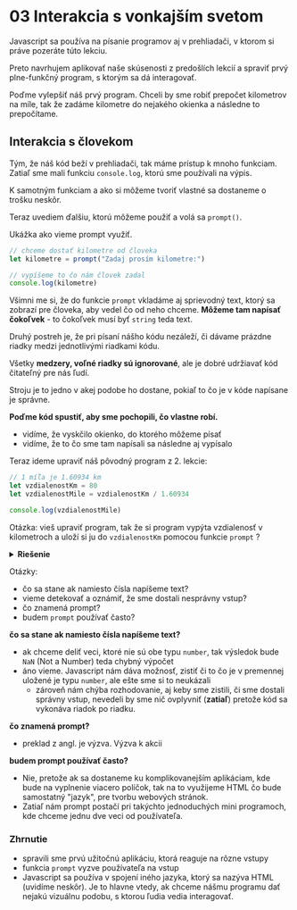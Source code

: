 # 03 Interakcia s vonkajším svetom

Javascript sa používa na písanie programov aj v prehliadači, v ktorom si práve pozeráte túto lekciu.

Preto navrhujem aplikovať naše skúsenosti z predošlích lekcií a spraviť prvý plne-funkčný program, s ktorým sa dá interagovať.


Poďme vylepšiť náš prvý program. Chceli by sme robiť prepočet kilometrov na míle, tak že zadáme kilometre do nejakého okienka a následne to prepočítame.


## Interakcia s človekom

Tým, že náš kód beží v prehliadači, tak máme prístup k mnoho funkciam. Zatiaľ sme mali funkciu `console.log`, ktorú sme používali na výpis.

K samotným funkciam a ako si môžeme tvoriť vlastné sa dostaneme o trošku neskôr.

Teraz uvediem ďalšiu, ktorú môžeme použiť a volá sa `prompt()`.

Ukážka ako vieme prompt využiť.

```js
// chceme dostať kilometre od človeka
let kilometre = prompt("Zadaj prosím kilometre:")

// vypíšeme to čo nám človek zadal
console.log(kilometre)
```

Všimni me si, že do funkcie `prompt` vkladáme aj sprievodný text, ktorý sa zobrazí pre človeka, aby vedel čo od neho chceme. **Môžeme tam napísať čokoľvek** - to čokoľvek musí byť `string` teda text.


Druhý postreh je, že pri písaní nášho kódu nezáleží, či dávame prázdne riadky medzi jednotlivými riadkami kódu.

Všetky **medzery, voľné riadky sú ignorované**, ale je dobré udržiavať kód čitateľný pre nás ľudí.

Stroju je to jedno v akej podobe ho dostane, pokiaľ to čo je v kóde napísane je správne.

**Poďme kód spustiť, aby sme pochopili, čo vlastne robí.**
- vidíme, že vyskčilo okienko, do ktorého môžeme písať
- vidíme, že to čo sme tam napísali sa následne aj vypísalo

Teraz ideme upraviť náš pôvodný program z 2. lekcie:

```js
// 1 míľa je 1.60934 km
let vzdialenostKm = 80
let vzdialenostMile = vzdialenostKm / 1.60934

console.log(vzdialenostMile)
```

Otázka: vieš upraviť program, tak že si program vypýta vzdialenosť v kilometroch a uloží si ju do  `vzdialenostKm` pomocou funkcie `prompt` ?


<details>
<summary><strong>Riešenie</strong></summary>

```js
// 1 míľa je 1.60934 km
let vzdialenostKm = prompt("Zadaj vzdialenosť v km")
let vzdialenostMile = vzdialenostKm / 1.60934

console.log(vzdialenostMile)
```
</details>

Otázky:

- čo sa stane ak namiesto čísla napíšeme text?
- vieme detekovať a oznámiť, že sme dostali nesprávny vstup?
- čo znamená prompt?
- budem `prompt` používať často?


**čo sa stane ak namiesto čísla napíšeme text?**

- ak chceme deliť veci, ktoré nie sú obe typu `number`, tak výsledok bude `NaN` (Not a Number) teda chybný výpočet
- áno vieme. Javascript nám dáva možnosť, zistiť či to čo je v premennej uložené je typu `number`, ale ešte sme si to neukázali
	- zároveň nám chýba rozhodovanie, aj keby sme zistili, či sme dostali správny vstup, nevedeli by sme nič ovplyvniť (**zatiaľ**) pretože kód sa vykonáva riadok po riadku.


**čo znamená prompt?**

- preklad z angl. je výzva. Výzva k akcii

**budem prompt používať často?**

- Nie, pretože ak sa dostaneme ku komplikovanejším aplikáciam, kde bude na vyplnenie viacero políčok, tak na to využijeme HTML čo bude samostatný "jazyk", pre tvorbu webových stránok.
- Zatiaľ nám prompt postačí pri takýchto jednoduchých mini programoch, kde chceme jednu dve veci od používateľa.

### Zhrnutie

- spravili sme prvú užitočnú aplikáciu, ktorá reaguje na rôzne vstupy
- funkcia `prompt` vyzve používateľa na vstup
- Javascript sa používa v spojení iného jazyka, ktorý sa nazýva HTML (uvidíme neskôr). Je to hlavne vtedy, ak chceme nášmu programu dať nejakú vizuálnu podobu, s ktorou ľudia vedia interagovať.